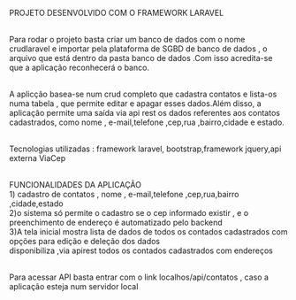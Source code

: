 PROJETO DESENVOLVIDO COM O FRAMEWORK LARAVEL

 <br>Para rodar o projeto basta criar um banco de dados com o nome crudlaravel  e importar pela plataforma de SGBD de banco de dados , o arquivo que está dentro
  da pasta banco de dados .Com isso acredita-se que a aplicação reconhecerá o banco.
  
  <br> A aplicção basea-se num crud completo que cadastra contatos e lista-os numa tabela , que permite editar e apagar esses dados.Além disso, a aplicação permite uma saída via api rest os dados referentes aos contatos cadastrados, como nome , e-mail,telefone ,cep,rua ,bairro,cidade e estado.
  
  <br>Tecnologias utilizadas : framework laravel, bootstrap,framework jquery,api externa ViaCep
  
  
  <br>FUNCIONALIDADES DA APLICAÇÃO
  <br>1) cadastro de contatos , nome , e-mail,telefone ,cep,rua,bairro ,cidade,estado
  <br>2)o sistema só permite o cadastro se o cep informado existir , e o preenchimento de endereço é automatizado pelo backend
  <br>3)A tela inicial mostra lista de dados de todos os contados cadastrados com opções para edição e deleção dos dados
  <br>disponibiliza ,via apirest todos os contados cadastrados com endereços
  
  <br>Para acessar API basta entrar com o link localhos/api/contatos , caso a aplicação esteja num servidor local
 

